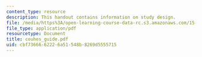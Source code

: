 ```yaml
---
content_type: resource
description: This handout contains information on study design.
file: /media/https%3A/open-learning-course-data-rc.s3.amazonaws.com/15-301-managerial-psychology-laboratory-fall-2004/cbf7366662226a51548b8269d5555715_couhes_guide.pdf
file_type: application/pdf
resourcetype: Document
title: couhes_guide.pdf
uid: cbf73666-6222-6a51-548b-8269d5555715
---
```

